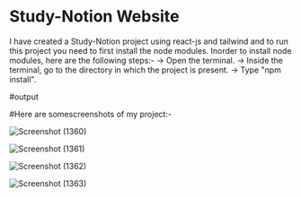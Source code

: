 # Study-Notion Website
I have created a Study-Notion project using react-js and tailwind and to run this project you need to first install the node modules. Inorder to install node modules, here are the following steps:- -> Open the terminal. -> Inside the terminal, go to the directory in which the project is present. -> Type "npm install".

#output

#Here are somescreenshots of my project:-


![Screenshot (1360)](https://github.com/PRITI-MJ/Study-Notion-Project/assets/104292906/17ee1988-e3ce-472c-a904-d5d404218ed4)

![Screenshot (1361)](https://github.com/PRITI-MJ/Study-Notion-Project/assets/104292906/52ef76dc-4c28-4a36-a19e-e899439eff08)

![Screenshot (1362)](https://github.com/PRITI-MJ/Study-Notion-Project/assets/104292906/a8a75768-1640-46df-b136-46e8dfa49f87)

![Screenshot (1363)](https://github.com/PRITI-MJ/Study-Notion-Project/assets/104292906/f9016123-7552-4a5f-aca3-0068e2ed92c7)

